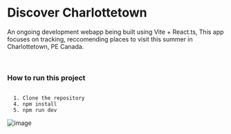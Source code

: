 <h1>Discover Charlottetown</h1>

An ongoing development webapp being built using Vite + React.ts, This app focuses on tracking, reccomending places to visit this summer in Charlottetown, PE Canada. 

<br>
<h3>How to run this project</h3>
<code>
  1. Clone the repository
  4. npm install
  5. npm run dev
</code>
    

![image](https://github.com/user-attachments/assets/3f788ed3-8d86-4975-bc56-c4815911d882)


